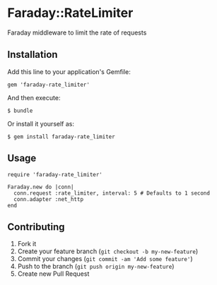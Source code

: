 # Faraday::RateLimiter

Faraday middleware to limit the rate of requests

## Installation

Add this line to your application's Gemfile:

    gem 'faraday-rate_limiter'

And then execute:

    $ bundle

Or install it yourself as:

    $ gem install faraday-rate_limiter

## Usage

    require 'faraday-rate_limiter'

    Faraday.new do |conn|
      conn.request :rate_limiter, interval: 5 # Defaults to 1 second
      conn.adapter :net_http
    end

## Contributing

1. Fork it
2. Create your feature branch (`git checkout -b my-new-feature`)
3. Commit your changes (`git commit -am 'Add some feature'`)
4. Push to the branch (`git push origin my-new-feature`)
5. Create new Pull Request

